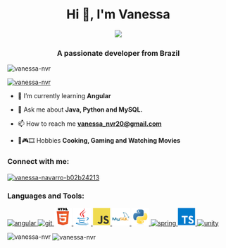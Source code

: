 <h1 align="center">Hi 👋, I'm Vanessa</h1>
<p align="center"><img src="https://c.tenor.com/4P02Cdfd26MAAAAi/baby-yoda-so-cute.gif" />
</p>
<h3 align="center">A passionate developer from Brazil</h3>

<p align="left"> <img src="https://komarev.com/ghpvc/?username=vanessa-nvr&label=Profile%20views&color=0e75b6&style=flat" alt="vanessa-nvr" /> </p>

<p align="left"> <a href="https://github.com/ryo-ma/github-profile-trophy"><img src="https://github-profile-trophy.vercel.app/?username=vanessa-nvr" alt="vanessa-nvr" /></a> </p>

- 🌱 I’m currently learning **Angular**

- 💬 Ask me about **Java, Python and MySQL.**

- 📫 How to reach me **vanessa_nvr20@gmail.com**

- 🍟🎮🎞️ Hobbies **Cooking, Gaming and Watching Movies**

<h3 align="left">Connect with me:</h3>
<p align="left">
<a href="https://linkedin.com/in/vanessa-navarro-b02b24213" target="blank"><img align="center" src="https://raw.githubusercontent.com/rahuldkjain/github-profile-readme-generator/master/src/images/icons/Social/linked-in-alt.svg" alt="vanessa-navarro-b02b24213" height="30" width="40" /></a>
</p>

<h3 align="left">Languages and Tools:</h3>
<p align="left"> <a href="https://angular.io" target="_blank" rel="noreferrer"> <img src="https://angular.io/assets/images/logos/angular/angular.svg" alt="angular" width="40" height="40"/> </a> <a href="https://git-scm.com/" target="_blank" rel="noreferrer"> <img src="https://www.vectorlogo.zone/logos/git-scm/git-scm-icon.svg" alt="git" width="40" height="40"/> </a> <a href="https://www.w3.org/html/" target="_blank" rel="noreferrer"> <img src="https://raw.githubusercontent.com/devicons/devicon/master/icons/html5/html5-original-wordmark.svg" alt="html5" width="40" height="40"/> </a> <a href="https://www.java.com" target="_blank" rel="noreferrer"> <img src="https://raw.githubusercontent.com/devicons/devicon/master/icons/java/java-original.svg" alt="java" width="40" height="40"/> </a> <a href="https://developer.mozilla.org/en-US/docs/Web/JavaScript" target="_blank" rel="noreferrer"> <img src="https://raw.githubusercontent.com/devicons/devicon/master/icons/javascript/javascript-original.svg" alt="javascript" width="40" height="40"/> </a> <a href="https://www.mysql.com/" target="_blank" rel="noreferrer"> <img src="https://raw.githubusercontent.com/devicons/devicon/master/icons/mysql/mysql-original-wordmark.svg" alt="mysql" width="40" height="40"/> </a> <a href="https://www.python.org" target="_blank" rel="noreferrer"> <img src="https://raw.githubusercontent.com/devicons/devicon/master/icons/python/python-original.svg" alt="python" width="40" height="40"/> </a> <a href="https://spring.io/" target="_blank" rel="noreferrer"> <img src="https://www.vectorlogo.zone/logos/springio/springio-icon.svg" alt="spring" width="40" height="40"/> </a> <a href="https://www.typescriptlang.org/" target="_blank" rel="noreferrer"> <img src="https://raw.githubusercontent.com/devicons/devicon/master/icons/typescript/typescript-original.svg" alt="typescript" width="40" height="40"/> </a> <a href="https://unity.com/" target="_blank" rel="noreferrer"> <img src="https://www.vectorlogo.zone/logos/unity3d/unity3d-icon.svg" alt="unity" width="40" height="40"/> </a> </p>

<p><img align="left" src="https://github-readme-stats.vercel.app/api/top-langs?username=vanessa-nvr&show_icons=true&locale=en&layout=compact" alt="vanessa-nvr" /></p>

<p>&nbsp;<img align="center" src="https://github-readme-stats.vercel.app/api?username=vanessa-nvr&show_icons=true&locale=en" alt="vanessa-nvr" /></p>
